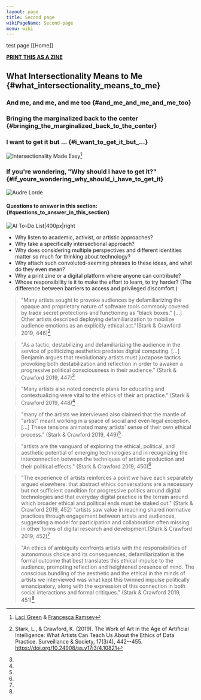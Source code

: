 ```yaml
---
layout: page
title: Second page
wikiPageName: Second-page
menu: wiki
---
```


test page [[Home]]

<div class="zine-button">

**[PRINT THIS AS A
ZINE](https://sarahciston.github.io/zinemaker/wiki.html?title=Intersectionality)**
</div>


## What Intersectionality Means to Me {#what_intersectionality_means_to_me}

### And me, and me, and me too {#and_me_and_me_and_me_too}

### Bringing the marginalized back to the center {#bringing_the_marginalized_back_to_the_center}

### I want to get it but \... {#i_want_to_get_it_but_...}

![Intersectionality Made
Easy](EasyIntersect.gif "Intersectionality Made Easy")[^1]

### If you\'re wondering, \"Why should I have to get it?\" {#if_youre_wondering_why_should_i_have_to_get_it}

![Audre Lorde](AudreLordeSingleIssue.jpg "Audre Lorde")

#### Questions to answer in this section: {#questions_to_answer_in_this_section}

![AI To-Do
List\|400px\|right](LC-AIToDoList.png "AI To-Do List|400px|right")

-   Why listen to academic, activist, or artistic approaches?
-   Why take a specifically intersectional approach?
-   Why does considering multiple perspectives and different identities
    matter so much for thinking about technology?
-   Why attach such convoluted-seeming phrases to these ideas, and what
    do they even mean?
-   Why a print zine or a digital platform where anyone can contribute?
-   Whose responsibility is it to make the effort to learn, to try
    harder? (The difference between barriers to access and privileged
    discomfort.)

> \"Many artists sought to provoke audiences by defamiliarizing the
> opaque and proprietary nature of software tools commonly covered by
> trade secret protections and functioning as "black boxes." \[\...\]
> Other artists described deploying defamiliarization to mobilize
> audience emotions as an explicitly ethical act.\"(Stark & Crawford
> 2019, 446)[^2]

> \"As a tactic, destabilizing and defamiliarizing the audience in the
> service of politicizing aesthetics predates digital computing.
> \[\...\] Benjamin argues that revolutionary artists must juxtapose
> tactics provoking both destabilization and reflection in order to
> awaken a progressive political consciousness in their audience.\"
> (Stark & Crawford 2019, 447)[^3]

> \"Many artists also noted concrete plans for educating and
> contextualizing were vital to the ethics of their art practice.\"
> (Stark & Crawford 2019, 448)[^4]

> \"many of the artists we interviewed also claimed that the mantle of
> "artist" meant working in a space of social and even legal exception.
> \[\...\] These tensions animated many artists' sense of their own
> ethical process.\" (Stark & Crawford 2019, 449)[^5]

> \"artists are the vanguard of exploring the ethical, political, and
> aesthetic potential of emerging technologies and in recognizing the
> interconnection between the techniques of artistic production and
> their political effects.\" (Stark & Crawford 2019, 450)[^6]

> \"The experience of artists reinforces a point we have each separately
> argued elsewhere: that abstract ethics conversations are a necessary
> but not sufficient condition for progressive politics around digital
> technologies and that everyday digital practice is the terrain around
> which broader ethical and political ends must be staked out.\" (Stark
> & Crawford 2019, 452) \"artists saw value in reaching shared normative
> practices through engagement between artists and audiences, suggesting
> a model for participation and collaboration often missing in other
> forms of digital research and development.(Stark & Crawford 2019,
> 452)[^7]

> \"An ethics of ambiguity confronts artists with the responsibilities
> of autonomous choice and its consequences; defamiliarization is the
> formal outcome that best translates this ethical impulse to the
> audience, prompting reflection and heightened presence of mind. The
> conscious bundling of the aesthetic and the ethical in the minds of
> artists we interviewed was what kept this twinned impulse politically
> emancipatory, along with the expression of this connection in both
> social interactions and formal critiques.\" (Stark & Crawford 2019,
> 451)[^8]

[^1]: [Laci Green](https://twitter.com/gogreen18) & [Francesca
    Ramsey](https://twitter.com/chescaleigh)

[^2]: Stark, L., & Crawford, K. (2019). The Work of Art in the Age of
    Artificial Intelligence: What Artists Can Teach Us About the Ethics
    of Data Practice. Surveillance & Society, 17(3/4), 442--455.
    <https://doi.org/10.24908/ss.v17i3/4.10821>

[^3]:

[^4]:

[^5]:

[^6]:

[^7]:

[^8]:
